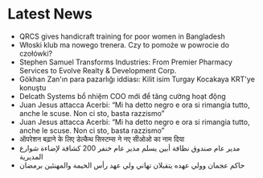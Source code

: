 # Latest News
-  QRCS gives handicraft training for poor women in Bangladesh
-  Włoski klub ma nowego trenera. Czy to pomoże w powrocie do czołówki?
-  Stephen Samuel Transforms Industries: From Premier Pharmacy Services to Evolve Realty & Development Corp.
-  Gökhan Zan'ın para pazarlığı iddiası: Kilit isim Turgay Kocakaya KRT'ye konuştu
-  Delcath Systems bổ nhiệm COO mới để tăng cường hoạt động
-  Juan Jesus attacca Acerbi: “Mi ha detto negro e ora si rimangia tutto, anche le scuse. Non ci sto, basta razzismo”
-  Juan Jesus attacca Acerbi: “Mi ha detto negro e ora si rimangia tutto, anche le scuse. Non ci sto, basta razzismo”
-  ऑपरेशन बढ़ाने के लिए डेल्कैथ सिस्टम्स ने नए सीओओ का नाम दिया
-  مدير عام صندوق نظافة أبين يسلم مدير عام خنفر 200 كشافة لإضاءة شوارع المديرية
-  حاكم عجمان وولي عهده يتقبلان تهاني ولي عهد رأس الخيمة والمهنئين برمضان
